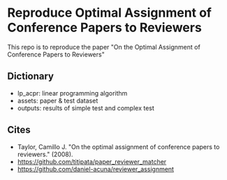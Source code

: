 # Reproduce Optimal Assignment of Conference Papers to Reviewers

This repo is to reproduce the paper "On the Optimal Assignment of Conference Papers to Reviewers"

## Dictionary

- lp_acpr: linear programming algorithm
- assets: paper & test dataset
- outputs: results of simple test and complex test

## Cites

- Taylor, Camillo J. "On the optimal assignment of conference papers to reviewers." (2008).
- <https://github.com/titipata/paper_reviewer_matcher>
- <https://github.com/daniel-acuna/reviewer_assignment>